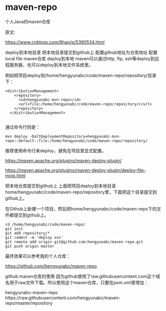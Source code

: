 # maven-repo
个人Java的maven仓库

原文:

https://www.cnblogs.com/8hao/p/5390534.html

deploy到本地目录
把本地目录提交到gtihub上
配置github地址为仓库地址
配置local file maven仓库
deploy到本地
maven可以通过http, ftp, ssh等deploy到远程服务器，也可以deploy到本地文件系统里。

例如把项目deploy到/home/hengyunabc/code/maven-repo/repository/目录下：

```
<distributionManagement>
    <repository>
      <id>hengyunabc-mvn-repo</id>
      <url>file:/home/hengyunabc/code/maven-repo/repository/</url>
    </repository>
  </distributionManagement>
  
```
通过命令行则是：
```
mvn deploy -DaltDeploymentRepository=hengyunabc-mvn-repo::default::file:/home/hengyunabc/code/maven-repo/repository/
```
推荐使用命令行来deploy，避免在项目里显式配置。

https://maven.apache.org/plugins/maven-deploy-plugin/

https://maven.apache.org/plugins/maven-deploy-plugin/deploy-file-mojo.html

把本地仓库提交到github上
上面把项目deploy到本地目录home/hengyunabc/code/maven-repo/repository里，下面把这个目录提交到github上。

在Github上新建一个项目，然后把home/hengyunabc/code/maven-repo下的文件都提交到gtihub上。

```
cd /home/hengyunabc/code/maven-repo/
git init
git add repository/*
git commit -m 'deploy xxx'
git remote add origin git@github.com:hengyunabc/maven-repo.git
git push origin master
```
最终效果可以参考我的个人仓库：

https://github.com/hengyunabc/maven-repo

github maven仓库的使用
因为github使用了raw.githubusercontent.com这个域名用于raw文件下载。所以使用这个maven仓库，只要在pom.xml里增加：

<repositories>
        <repository>
            <id>hengyunabc-maven-repo</id>
            <url>https://raw.githubusercontent.com/hengyunabc/maven-repo/master/repository</url>
        </repository>
</repositories>
